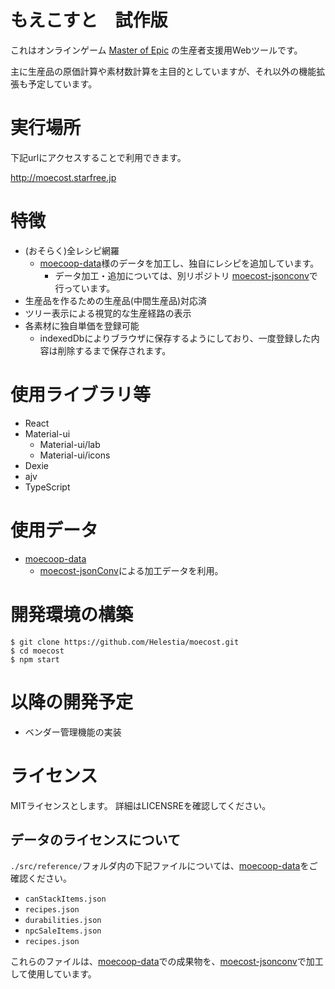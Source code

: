 # もえこすと　試作版

これはオンラインゲーム [Master of Epic](https://moepic.com/) の生産者支援用Webツールです。

主に生産品の原価計算や素材数計算を主目的としていますが、それ以外の機能拡張も予定しています。

# 実行場所

下記urlにアクセスすることで利用できます。

http://moecost.starfree.jp

# 特徴

- (おそらく)全レシピ網羅
  - [moecoop-data](https://github.com/coop-mojo/moecoop-data)様のデータを加工し、独自にレシピを追加しています。
    - データ加工・追加については、別リポジトリ [moecost-jsonconv](https://github.com/Helestia/moecost-jsonconv)で行っています。
- 生産品を作るための生産品(中間生産品)対応済
- ツリー表示による視覚的な生産経路の表示
- 各素材に独自単価を登録可能
  - indexedDbによりブラウザに保存するようにしており、一度登録した内容は削除するまで保存されます。

# 使用ライブラリ等

- React
- Material-ui
  - Material-ui/lab
  - Material-ui/icons
- Dexie
- ajv
- TypeScript

# 使用データ

- [moecoop-data](https://github.com/coop-mojo/moecoop-data)
  - [moecost-jsonConv](https://github.com/Helestia/moecost-jsonconv)による加工データを利用。

# 開発環境の構築

```
$ git clone https://github.com/Helestia/moecost.git
$ cd moecost
$ npm start
```

# 以降の開発予定

- ベンダー管理機能の実装

# ライセンス

MITライセンスとします。
詳細はLICENSREを確認してください。

## データのライセンスについて

`./src/reference/`フォルダ内の下記ファイルについては、[moecoop-data](https://github.com/coop-mojo/moecoop-data)をご確認ください。
- `canStackItems.json`
- `recipes.json`
- `durabilities.json`
- `npcSaleItems.json`
- `recipes.json`

これらのファイルは、[moecoop-data](https://github.com/coop-mojo/moecoop-data)での成果物を、[moecost-jsonconv](https://github.com/Helestia/moecost-jsonconv)で加工して使用しています。
